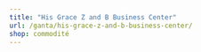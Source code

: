 ```yaml
---
title: "His Grace Z and B Business Center"
url: /ganta/his-grace-z-and-b-business-center/
shop: commodité
---
```

